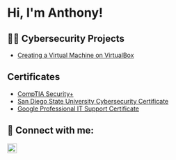 <h1>Hi, I'm Anthony! <br/>

<h2>👨‍💻 Cybersecurity Projects</h2>

- [Creating a Virtual Machine on VirtualBox](https://github.com/AznManIT/)

<h2> Certificates </h2>

- [CompTIA Security+](https://i.imgur.com/b6TfWRk.png)
- [San Diego State University Cybersecurity Certificate](https://i.imgur.com/6hZWuAK.png)
- [Google Professional IT Support Certificate](https://i.imgur.com/5Lz0hrq.png)


<h2> 🤳 Connect with me:</h2>


[<img align="left" alt="JoshMadakor | LinkedIn" width="22px" src="https://cdn.jsdelivr.net/npm/simple-icons@v3/icons/linkedin.svg" />][linkedin]



[linkedin]: www.linkedin.com/in/anthonyknapp86



<!--
**joshmadakor1/joshmadakor1** is a ✨ _special_ ✨ repository because its `README.md` (this file) appears on your GitHub profile.

Here are some ideas to get you started:

- 🔭 I’m currently working on ...
- 🌱 I’m currently learning ...
- 👯 I’m looking to collaborate on ...
- 🤔 I’m looking for help with ...
- 💬 Ask me about ...
- 📫 How to reach me: ...
- 😄 Pronouns: ...
- ⚡ Fun fact: ...
-->
